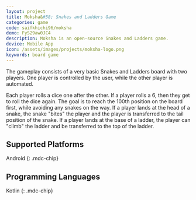 ```yaml
---
layout: project
title: Moksha&#58; Snakes and Ladders Game
categories: game
code: saifkhichi96/moksha
demo: FyS29aw0JC4
description: Moksha is an open-source Snakes and Ladders game.
device: Mobile App
icon: /assets/images/projects/moksha-logo.png
keywords: board game
---
```



The gameplay consists of a very basic Snakes and Ladders board with two players. One player is controlled by the user, while the other player is automated.

Each player rolls a dice one after the other. If a player rolls a 6, then they get to roll the dice again. The goal is to reach the 100th position on the board first, while avoiding any snakes on the way. If a player lands at the head of a snake, the snake "bites" the player and the player is transferred to the tail position of the snake. If a player lands at the base of a ladder, the player can "climb" the ladder and be transferred to the top of the ladder.

## Supported Platforms

Android
{: .mdc-chip}

## Programming Languages

Kotlin
{: .mdc-chip}
